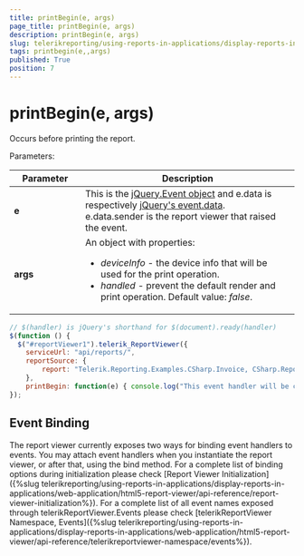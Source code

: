 ```yaml
---
title: printBegin(e, args)
page_title: printBegin(e, args) 
description: printBegin(e, args)
slug: telerikreporting/using-reports-in-applications/display-reports-in-applications/web-application/html5-report-viewer/api-reference/reportviewer/events/printbegin(e,-args)
tags: printbegin(e,,args)
published: True
position: 7
---
```

<style>
table th:first-of-type {
    width: 25%;
}
table th:nth-of-type(2) {
    width: 75%;
}
</style>

# printBegin(e, args)

Occurs before printing the report.

Parameters:


| Parameter | Description |
| ------ | ------ |
| __e__ |This is the [jQuery.Event object](https://api.jquery.com/category/events/event-object/) and e.data is respectively [jQuery's event.data](https://api.jquery.com/event.data/).<br/>e.data.sender is the report viewer that raised the event.|
| __args__ |An object with properties:<ul><li>*deviceInfo* - the device info that will be used for the print operation.</li><li>*handled* - prevent the default render and print operation. Default value: *false*.</li></ul>|


    
````js
// $(handler) is jQuery's shorthand for $(document).ready(handler)
$(function () {
  $("#reportViewer1").telerik_ReportViewer({
    serviceUrl: "api/reports/",
    reportSource: {
        report: "Telerik.Reporting.Examples.CSharp.Invoice, CSharp.ReportLibrary"
    },
    printBegin: function(e) { console.log("This event handler will be called before printing the report."); }
});
````

## Event Binding

The report viewer currently exposes two ways for binding event handlers to events. You may attach event handlers when you instantiate the report viewer, or after that, using the bind method. For a complete list of binding options during initialization please check [Report Viewer Initialization]({%slug telerikreporting/using-reports-in-applications/display-reports-in-applications/web-application/html5-report-viewer/api-reference/report-viewer-initialization%}). For a complete list of all event names exposed through telerikReportViewer.Events please check [telerikReportViewer Namespace, Events]({%slug telerikreporting/using-reports-in-applications/display-reports-in-applications/web-application/html5-report-viewer/api-reference/telerikreportviewer-namespace/events%}).
